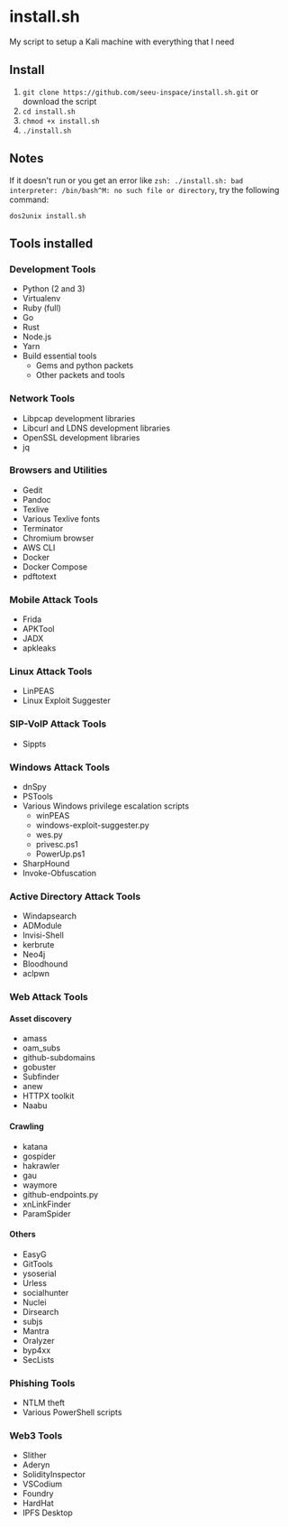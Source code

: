 # install.sh
My script to setup a Kali machine with everything that I need

## Install

1. `git clone https://github.com/seeu-inspace/install.sh.git` or download the script
2. `cd install.sh`
3. `chmod +x install.sh`
4. `./install.sh`

## Notes

If it doesn't run or you get an error like `zsh: ./install.sh: bad interpreter: /bin/bash^M: no such file or directory`, try the following command:
```
dos2unix install.sh
```

## Tools installed

### Development Tools
- Python (2 and 3)
- Virtualenv
- Ruby (full)
- Go
- Rust
- Node.js
- Yarn
- Build essential tools
  - Gems and python packets
  - Other packets and tools


### Network Tools
- Libpcap development libraries
- Libcurl and LDNS development libraries
- OpenSSL development libraries
- jq


### Browsers and Utilities
- Gedit
- Pandoc
- Texlive
- Various Texlive fonts
- Terminator
- Chromium browser
- AWS CLI
- Docker
- Docker Compose
- pdftotext


### Mobile Attack Tools
- Frida
- APKTool
- JADX
- apkleaks


### Linux Attack Tools
- LinPEAS
- Linux Exploit Suggester


### SIP-VoIP Attack Tools
- Sippts


### Windows Attack Tools
- dnSpy
- PSTools
- Various Windows privilege escalation scripts
  - winPEAS
  - windows-exploit-suggester.py
  - wes.py
  - privesc.ps1
  - PowerUp.ps1
- SharpHound
- Invoke-Obfuscation


### Active Directory Attack Tools
- Windapsearch
- ADModule
- Invisi-Shell
- kerbrute
- Neo4j
- Bloodhound
- aclpwn


### Web Attack Tools

#### Asset discovery
- amass
- oam_subs
- github-subdomains
- gobuster
- Subfinder
- anew
- HTTPX toolkit
- Naabu

#### Crawling
- katana
- gospider
- hakrawler
- gau
- waymore
- github-endpoints.py
- xnLinkFinder
- ParamSpider

#### Others
- EasyG
- GitTools
- ysoserial
- Urless
- socialhunter
- Nuclei
- Dirsearch
- subjs
- Mantra
- Oralyzer
- byp4xx
- SecLists


### Phishing Tools
- NTLM theft
- Various PowerShell scripts


### Web3 Tools
- Slither
- Aderyn
- SolidityInspector
- VSCodium
- Foundry
- HardHat
- IPFS Desktop
